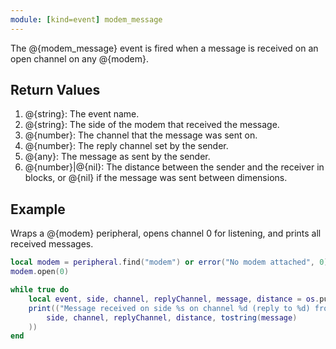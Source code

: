 ```yaml
---
module: [kind=event] modem_message
---
```


The @{modem_message} event is fired when a message is received on an open channel on any @{modem}.

## Return Values
1. @{string}: The event name.
2. @{string}: The side of the modem that received the message.
3. @{number}: The channel that the message was sent on.
4. @{number}: The reply channel set by the sender.
5. @{any}: The message as sent by the sender.
6. <span class="type">@{number}|@{nil}</span>: The distance between the sender and the receiver in blocks, or @{nil} if the message was sent between dimensions.

## Example
Wraps a @{modem} peripheral, opens channel 0 for listening, and prints all received messages.

```lua
local modem = peripheral.find("modem") or error("No modem attached", 0)
modem.open(0)

while true do
    local event, side, channel, replyChannel, message, distance = os.pullEvent("modem_message")
    print(("Message received on side %s on channel %d (reply to %d) from %f blocks away with message %s"):format(
        side, channel, replyChannel, distance, tostring(message)
    ))
end
```
